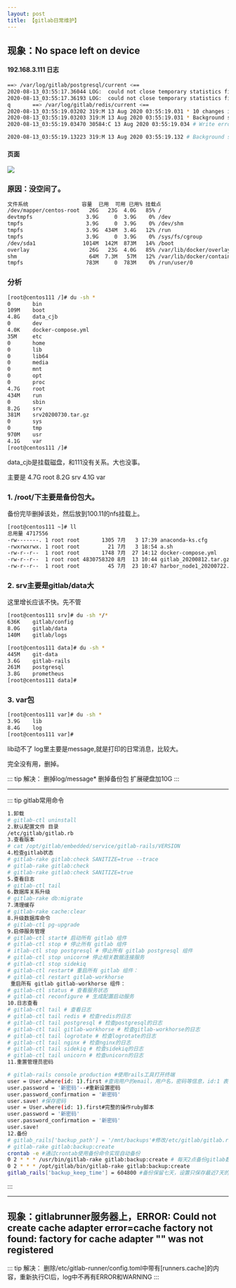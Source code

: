 ```yaml
---
layout: post
title: 【gitlab日常维护】
---
```


## 现象：No space left on device
#### 192.168.3.111 日志
```bash
==> /var/log/gitlab/postgresql/current <==
2020-08-13_03:55:17.36044 LOG:  could not close temporary statistics file "pg_stat_tmp/db_0.tmp": No space left on device
2020-08-13_03:55:17.36193 LOG:  could not close temporary statistics file "pg_stat_tmp/global.tmp": No space left on device
q       ==> /var/log/gitlab/redis/current <==
2020-08-13_03:55:19.03202 319:M 13 Aug 2020 03:55:19.031 * 10 changes in 300 seconds. Saving...
2020-08-13_03:55:19.03203 319:M 13 Aug 2020 03:55:19.031 * Background saving started by pid 30584
2020-08-13_03:55:19.03470 30584:C 13 Aug 2020 03:55:19.034 # Write error saving DB on disk: No space left on device

2020-08-13_03:55:19.13223 319:M 13 Aug 2020 03:55:19.132 # Background saving error
```

#### 页面
![](/docs/images/2020-08-13-12-01-10.png)

### 原因：没空间了。
```bash
文件系统                 容量  已用  可用 已用% 挂载点
/dev/mapper/centos-root   26G   23G  4.0G   85% /
devtmpfs                 3.9G     0  3.9G    0% /dev
tmpfs                    3.9G     0  3.9G    0% /dev/shm
tmpfs                    3.9G  434M  3.4G   12% /run
tmpfs                    3.9G     0  3.9G    0% /sys/fs/cgroup
/dev/sda1               1014M  142M  873M   14% /boot
overlay                   26G   23G  4.0G   85% /var/lib/docker/overlay2/a9dcc83e8a26867a43b8ded202dd27a0d6a5645528d145581414e61690b03005/merged
shm                       64M  7.3M   57M   12% /var/lib/docker/containers/61e7f0dda164db707fdce5c80607ea3a1f0814202f703957f80e5ab8b19df26a/shm
tmpfs                    783M     0  783M    0% /run/user/0
```
### 分析

```bash
[root@centos111 /]# du -sh *
0       bin
109M    boot
4.8G    data_cjb
0       dev
4.0K    docker-compose.yml
35M     etc
0       home
0       lib
0       lib64
0       media
0       mnt
0       opt
0       proc
4.7G    root
434M    run
0       sbin
8.2G    srv
381M    srv20200730.tar.gz
0       sys
0       tmp
970M    usr
4.1G    var
[root@centos111 /]#
```
data_cjb是挂载磁盘，和111没有关系。大也没事。

主要是
4.7G    root
8.2G    srv
4.1G    var

### 1. /root/下主要是备份包大。

备份完毕删掉该处，然后放到100.11的nfs挂载上。

```bash
[root@centos111 ~]# ll
总用量 4717556
-rw-------. 1 root root       1305 7月   3 17:39 anaconda-ks.cfg
-rwxrwxrwx. 1 root root         21 7月   3 18:54 a.sh
-rw-r--r--  1 root root       1748 7月  27 14:12 docker-compose.yml
-rw-r--r--  1 root root 4830758320 8月  13 10:44 gitlab_20200812.tar.gz
-rw-r--r--  1 root root         45 7月  23 10:47 harbor_node1_20200722.tar.gz
```

### 2. srv主要是gitlab/data大

这里增长应该不快。先不管

```bash
[root@centos111 srv]# du -sh */*
636K    gitlab/config
8.0G    gitlab/data
140M    gitlab/logs

[root@centos111 data]# du -sh *
445M    git-data
3.6G    gitlab-rails
261M    postgresql
3.8G    prometheus
[root@centos111 data]#
```

### 3. var包
```bash
[root@centos111 var]# du -sh *
3.9G    lib
8.4G    log
[root@centos111 var]#
```
lib动不了
log里主要是message,就是打印的日常消息，比较大。

完全没有用，删掉。

::: tip 解决：
删掉log/message*
删掉备份包
扩展硬盘加10G
:::


---
::: tip gitlab常用命令
```bash
1.卸载
# gitlab-ctl uninstall
2.默认配置文件 目录
/etc/gitlab/gitlab.rb
3.查看版本
# cat /opt/gitlab/embedded/service/gitlab-rails/VERSION
4.检查gitlab状态
# gitlab-rake gitlab:check SANITIZE=true --trace
# gitlab-rake gitlab:check
# gitlab-rake gitlab:check SANITIZE=true
5.查看日志
# gitlab-ctl tail
6.数据库关系升级
# gitlab-rake db:migrate
7.清理缓存
# gitlab-rake cache:clear
8.升级数据库命令
# gitlab-ctl pg-upgrade
9.启停服务管理
# gitlab-ctl start# 启动所有 gitlab 组件
# gitlab-ctl stop # 停止所有 gitlab 组件
# itlab-ctl stop postgresql # 停止所有 gitlab postgresql 组件
# gitlab-ctl stop unicorn# 停止相关数据连接服务
# gitlab-ctl stop sidekiq
# gitlab-ctl restart# 重启所有 gitlab 组件：
# gitlab-ctl restart gitlab-workhorse 
 重启所有 gitlab gitlab-workhorse 组件：
# gitlab-ctl status # 查看服务状态
# gitlab-ctl reconfigure # 生成配置启动服务
10.日志查看
# gitlab-ctl tail # 查看日志
# gitlab-ctl tail redis # 检查redis的日志
# gitlab-ctl tail postgresql # 检查postgresql的日志
# gitlab-ctl tail gitlab-workhorse # 检查gitlab-workhorse的日志
# gitlab-ctl tail logrotate # 检查logrotate的日志
# gitlab-ctl tail nginx # 检查nginx的日志
# gitlab-ctl tail sidekiq # 检查sidekiq的日志
# gitlab-ctl tail unicorn # 检查unicorn的日志
11.重置管理员密码

# gitlab-rails console production #使用rails工具打开终端
user = User.where(id: 1).first #查询用户的email，用户名，密码等信息，id:1 表示root账号
user.password = '新密码'--#重新设置密码
user.password_confirmation = '新密码'
user.save! #保存密码
user = User.where(id: 1).first#完整的操作ruby脚本
user.password = '新密码'
user.password_confirmation = '新密码'
user.save!
12.备份
# gitlab_rails['backup_path'] = '/mnt/backups'#修改/etc/gitlab/gitlab.rb来修改默认存放备份文件的目录
# gitlab-rake gitlab:backup:create
crontab -e #通过crontab使用备份命令实现自动备份
0 2 * * * /usr/bin/gitlab-rake gitlab:backup:create # 每天2点备份gitlab数据 选一个即可
0 2 * * * /opt/gitlab/bin/gitlab-rake gitlab:backup:create
gitlab_rails['backup_keep_time'] = 604800 #备份保留七天，设置只保存最近7天的备份，编辑 /etc/gitlab/gitlab.rb 配置文件，找到如下代码，删除注释 # 保存
```
:::

---

## 现象：gitlabrunner服务器上，ERROR: Could not create cache adapter               error=cache factory not found: factory for cache adapter "" was not registered

::: tip 解决：
删除/etc/gitlab-runner/config.toml中带有[runners.cache]的内容，重新执行CI后，log中不再有ERROR和WARNING
:::